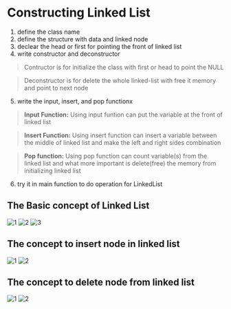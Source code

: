 # Constructing Linked List
1. define the class name
2. define the structure with data and linked node
3. declear the head or first for pointing the front of linked list
4. write constructor and deconstructor
> Contructor is for initialize the class with first or head to point the NULL

> Deconstructor is for delete the whole linked-list with free it memory and point to next node

5. write the input, insert, and pop functionx
   
>**Input Function:**  Using input funtion can put the variable at the front of linked list

>**Insert Function:** Using insert function can insert a variable between the middle of linked list and make the left and right sides combination

>**Pop function:** Using pop function can count variable(s) from the linked list and what more important is delete(free) the memory from initializing linked list

6. try it in main function to do operation for LinkedList

## The Basic concept of Linked List

![1](https://media.geeksforgeeks.org/wp-content/cdn-uploads/gq/2013/03/Linkedlist.png)
![2](https://miro.medium.com/max/1400/1*gt1QTtJo-kVaueq7qKEI9A.png)
![3](https://2.bp.blogspot.com/-_Xavatavm-E/XAQslOzm4UI/AAAAAAAAEAM/nZnJzwScTpI6PuP0Hd9gnJJ1kQW3g-VuACLcBGAs/s1600/insert%2Bnode%2Bat%2Bfront%2Bof%2Blinked%2Blist.jpg)

## The concept to insert node in linked list

![1](https://media.geeksforgeeks.org/wp-content/cdn-uploads/gq/2013/03/Linkedlist_insert_middle.png)
![2](https://qnaplus.com/wp-content/uploads/2020/03/linked_list_insert_after.png)

## The concept to delete node from linked list

![1](https://media.geeksforgeeks.org/wp-content/uploads/20210211175616/Untitleddesign.png)
![2](https://www.google.com/url?sa=i&url=https%3A%2F%2Fwww.javatpoint.com%2Fdeletion-in-singly-linked-list-at-beginning&psig=AOvVaw1kiLiaF3pGA6XABNJyoit7&ust=1667986378951000&source=images&cd=vfe&ved=0CAoQjRxqFwoTCLCbgtGjnvsCFQAAAAAdAAAAABA5)
